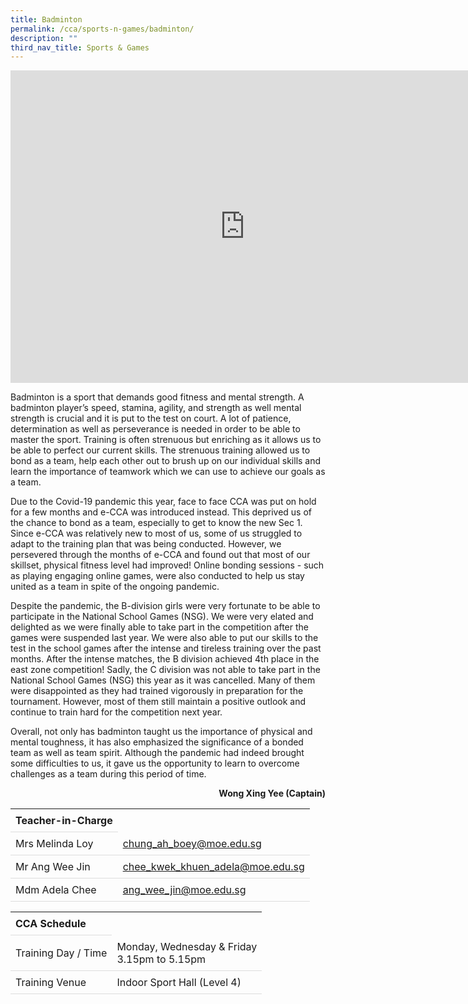 ```yaml
---
title: Badminton
permalink: /cca/sports-n-games/badminton/
description: ""
third_nav_title: Sports & Games
---
```

<style>
table {
  border-collapse: collapse;
  width: 100%;
}

th, td {
  padding: 8px;
  text-align: left;
  border-bottom: 1px solid #DDD;
}

tr:hover {background-color: #D6EEEE;}
</style>

<iframe src="https://docs.google.com/presentation/d/e/2PACX-1vR4eIH9TXZUDbt84cCr1IYtlepl_LLjVnhb9QseY3TtAZNUlft6n0ztPodCyvouNRQ528CKdI8SmkmM/embed?start=false&loop=false&delayms=10000" frameborder="0" width="750" height="500" allowfullscreen="true"></iframe>

<p>Badminton is a sport that demands good fitness and mental strength. A badminton player&rsquo;s speed, stamina, agility, and strength as well mental strength is crucial and it is put to the test on court. A lot of patience, determination as well as perseverance is needed in order to be able to master the sport. Training is often strenuous but enriching as it allows us to be able to perfect our current skills. The strenuous training allowed us to bond as a team, help each other out to brush up on our individual skills and learn the importance of teamwork which we can use to achieve our goals as a team.&nbsp;</p>
<p>Due to the Covid-19 pandemic this year, face to face CCA was put on hold for a few months and e-CCA was introduced instead. This deprived us of the chance to bond as a team, especially to get to know the new Sec 1. Since e-CCA was relatively new to most of us, some of us struggled to adapt to the training plan that was being conducted. However, we persevered through the months of e-CCA and found out that most of our skillset, physical fitness level had improved! Online bonding sessions - such as playing engaging online games, were also conducted to help us stay united as a team in spite of the ongoing pandemic.&nbsp;</p>
<p>Despite the pandemic, the B-division girls were very fortunate to be able to participate in the National School Games (NSG). We were very elated and delighted as we were finally able to take part in the competition after the games were suspended last year. We were also able to put our skills to the test in the school games after the intense and tireless training over the past months. After the intense matches, the B division achieved 4th place in the east zone competition! Sadly, the C division was not able to take part in the National School Games (NSG) this year as it was cancelled. Many of them were disappointed as they had trained vigorously in preparation for the tournament. However, most of them still maintain a positive outlook and continue to train hard for the competition next year.</p>
<p>Overall, not only has badminton taught us the importance of physical and mental toughness, it has also emphasized the significance of a bonded team as well as team spirit. Although the pandemic had indeed brought some difficulties to us, it gave us the opportunity to learn to overcome challenges as a team during this period of time.</p>
<p style="text-align: right;"><strong>Wong Xing Yee (Captain)</strong></p>

<table>
	<th>Teacher-in-Charge</th>
<tr>
	<td rowspan = "1">Mrs Melinda Loy</td>
 <td><a href="mailto:chung_ah_boey@moe.edu.sg" target="">chung_ah_boey@moe.edu.sg</a></td>
	 	</tr>
<tr>
	<td rowspan = "1">Mr Ang Wee Jin</td>
 <td><a href="mailto:chee_kwek_khuen_adela@moe.edu.sg" target="">chee_kwek_khuen_adela@moe.edu.sg</a></td>
	</tr>
<tr>
	<td rowspan = "1">Mdm Adela Chee</td>
 <td><a href="mailto:ang_wee_jin@moe.edu.sg" target="">ang_wee_jin@moe.edu.sg</a></td>
	 	</tr>
</table>
<table>
	<th>CCA Schedule</th>
<tr>
	<td rowspan = "1">Training Day / Time</td>
 <td>Monday, Wednesday & Friday<br>
	3.15pm to 5.15pm</td>
	 	</tr>
<tr>
	<td rowspan = "1">Training Venue</td>
 <td>Indoor Sport Hall (Level 4)</td>
	</tr>
</table>